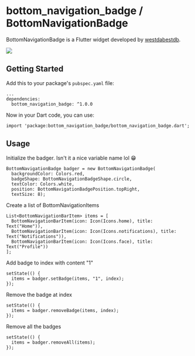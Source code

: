 # bottom_navigation_badge / BottomNavigationBadge
BottomNavigationBadge is a Flutter widget developed by [westdabestdb](https://www.instagram.com/westdabestdb/).

![](https://media.giphy.com/media/42vZBDJcxd97IHro95/giphy.gif)
## Getting Started
Add this to your package's `pubspec.yaml` file:
```
...
dependencies:
  bottom_navigation_badge: ^1.0.0
```

Now in your Dart code, you can use:
```
import 'package:bottom_navigation_badge/bottom_navigation_badge.dart';
```

## Usage
Initialize the badger. Isn't it a nice variable name lol 😁
```
BottomNavigationBadge badger = new BottomNavigationBadge(
  backgroundColor: Colors.red,
  badgeShape: BottomNavigationBadgeShape.circle,
  textColor: Colors.white,
  position: BottomNavigationBadgePosition.topRight,
  textSize: 8);
```

Create a list of BottomNavigationItems
```
List<BottomNavigationBarItem> items = [
  BottomNavigationBarItem(icon: Icon(Icons.home), title: Text("Home")),
  BottomNavigationBarItem(icon: Icon(Icons.notifications), title: Text("Notifications")),
  BottomNavigationBarItem(icon: Icon(Icons.face), title: Text("Profile"))
];
```

Add badge to index with content "1"
```
setState(() {
  items = badger.setBadge(items, "1", index);
});
```

Remove the badge at index
```
setState(() {
  items = badger.removeBadge(items, index);
});
```

Remove all the badges
```
setState(() {
  items = badger.removeAll(items);
});
```